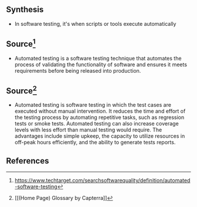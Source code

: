 ## Synthesis
- In software testing, it's when scripts or tools execute automatically
## Source[^1]
- Automated testing is a software testing technique that automates the process of validating the functionality of software and ensures it meets requirements before being released into production.
## Source[^2]
- Automated testing is software testing in which the test cases are executed without manual intervention. It reduces the time and effort of the testing process by automating repetitive tasks, such as regression tests or smoke tests. Automated testing can also increase coverage levels with less effort than manual testing would require. The advantages include simple upkeep, the capacity to utilize resources in off-peak hours efficiently, and the ability to generate tests reports.
## References

[^1]: https://www.techtarget.com/searchsoftwarequality/definition/automated-software-testing
[^2]: [[(Home Page) Glossary by Capterra]]
